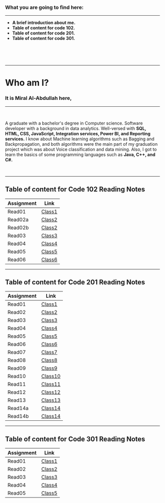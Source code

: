 
### What you are going to find here:
<hr>

- **A brief introduction about me.**
- **Table of content for code 102.**
- **Table of content for code 201.**
- **Table of content for code 301.**


<br>
<br>
<br>
<hr>




# **Who am I?**  

### It is **Miral Al-Abdullah** here, 

<hr>
<br>

A graduate with a bachelor's degree in Computer science. Software developer with a background in data analytics. Well-versed with **SQL, HTML, CSS, JavaScript, Integration services, Power BI, and Reporting services.**
I know about Machine learning algorithms such as Bagging and Backpropagation, and both algorithms were the main part of my graduation project which was about Voice classification and data mining. Also, I got to learn the basics of some programming languages such as **Java, C++, and C#.** 


<br>



<hr>







## Table of content for **Code 102 Reading Notes**

| Assignment  | Link                                  |
| ----------- | ------------------------------------- |
| Read01      | [Class1](Code102/Read01.md)           |
| Read02a     | [Class2](Code102/Read02.md)           |
| Read02b     | [Class2](Code102/Version-Control.md)  |  
| Read03      | [Class3](Code102/Read03.md)           |
| Read04      | [Class4](Code102/Read04.md)           |
| Read05      | [Class5](Code102/Read05.md)           |
| Read06      | [Class6](Code102/Read06.md)           |

<hr>



## Table of content for **Code 201 Reading Notes**

| Assignment  | Link                           |
| ----------- | ------------------------------ |
| Read01      | [Class1](Code201/Read01.md)    |
| Read02      | [Class2](Code201/Read02.md)    |
| Read03      | [Class3](Code201/Read03.md)    |  
| Read04      | [Class4](Code201/Read04.md)    |
| Read05      | [Class5](Code201/Read05.md)    |
| Read06      | [Class6](Code201/Read06.md)    |
| Read07      | [Class7](Code201/Read07.md)    |
| Read08      | [Class8](Code201/Read08.md)    |
| Read09      | [Class9](Code201/Read09.md)    |
| Read10      | [Class10](Code201/Read10.md)   |
| Read11      | [Class11](Code201/Read11.md)   |
| Read12      | [Class12](Code201/Read12.md)   |
| Read13      | [Class13](Code201/Read13.md)   |
| Read14a     | [Class14](Code201/Read14a.md)  |
| Read14b     | [Class14](Code201/Read14b.md)  |

<hr>


## Table of content for **Code 301 Reading Notes**

| Assignment  | Link                           |
| ----------- | ------------------------------ |
| Read01      | [Class1](Code301/Read01.md)    |
| Read02      | [Class2](Code301/Read02.md)    |
| Read03      | [Class3]()                     |  
| Read04      | [Class4]()                     |
| Read05      | [Class5]()                     |